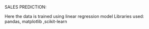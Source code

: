 SALES PREDICTION:

Here the data is trained using linear regression model Libraries used: pandas, matplotlib ,scikit-learn
